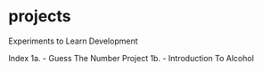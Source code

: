 # projects
Experiments to Learn Development

Index
1a. - Guess The Number Project
1b. - Introduction To Alcohol
